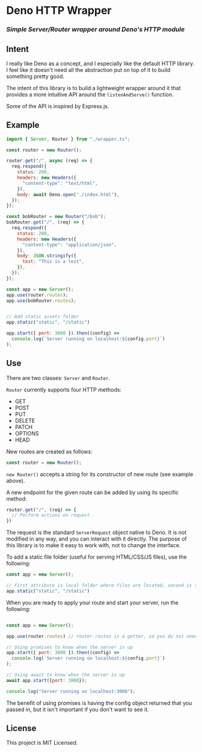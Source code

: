 # Deno HTTP Wrapper

### *Simple Server/Router wrapper around Deno's HTTP module*

## Intent

I really like Deno as a concept, and I especially like the default HTTP library. I feel like it doesn't need all the abstraction put on top of it to build something pretty good. 

The intent of this library is to build a lightweight wrapper around it that provides a more intuitive API around the `listenAndServe()` function. 

Some of the API is inspired by Express.js.

## Example

```javascript
import { Server, Router } from "./wrapper.ts";

const router = new Router();

router.get("/", async (req) => {
  req.respond({
    status: 200,
    headers: new Headers({
      "content-type": "text/html",
    }),
    body: await Deno.open("./index.html"),
  });
});

const bobRouter = new Router("/bob");
bobRouter.get("/", (req) => {
  req.respond({
    status: 200,
    headers: new Headers({
      "content-type": "application/json",
    }),
    body: JSON.stringify({
      test: "This is a test",
    }),
  });
});

const app = new Server();
app.use(router.routes);
app.use(bobRouter.routes);


// Add static assets folder
app.static("static", "/static")

app.start({ port: 3000 }).then((config) =>
  console.log(`Server running on localhost:${config.port}`)
);

```

## Use

There are two classes: `Server` and `Router`.

`Router` currently supports four HTTP methods: 
- GET
- POST
- PUT
- DELETE
- PATCH
- OPTIONS
- HEAD

New routes are created as follows:

```javascript
const router = new Router();
```

`new Router()` accepts a string for its constructor of new route (see example above).

A new endpoint for the given route can be added by using its specific method:

```javascript
router.get("/", (req) => {
  // Perform actions on request
})
```

The request is the standard `ServerRequest` object native to Deno. It is not modified in any way, and you can interact with it directly. The purpose of this library is to make it easy to work with, not to change the interface.

To add a static file folder (useful for serving HTML/CSS/JS files), use the following:

```javascript
const app = new Server();

// First attribute is local folder where files are located, second is the route to load the files from
app.static("static", "/static")

```

When you are ready to apply your route and start your server, run the following:

```javascript

const app = new Server();

app.use(router.routes) // router.routes is a getter, so you do not need to invoke it as a function.

// Using promises to know when the server is up
app.start({ port: 3000 }).then((config) =>
  console.log(`Server running on localhost:${config.port}`)
);

// Using await to know when the server is up
await app.start({port: 3000});

console.log("Server running on localhost:3000");
```

The benefit of using promises is having the config object returned that you passed in, but it isn't important if you don't want to see it.

## License

This project is MIT Licensed.